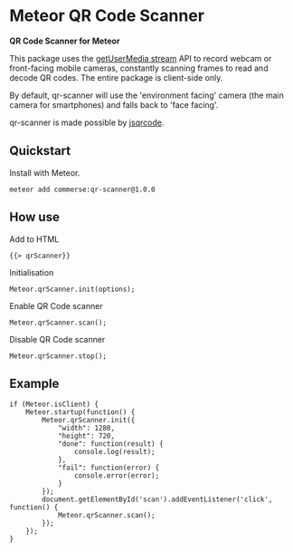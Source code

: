 Meteor QR Code Scanner
======================

**QR Code Scanner for Meteor**

This package uses the [getUserMedia stream](http://caniuse.com/stream) API to record webcam or front-facing mobile cameras, constantly scanning frames to read and decode QR codes. The entire package is client-side only.

By default, qr-scanner will use the 'environment facing' camera (the main camera for smartphones) and falls back to 'face facing'.

qr-scanner is made possible by [jsqrcode](https://github.com/LazarSoft/jsqrcode).

## Quickstart

Install with Meteor.

```
meteor add commerse:qr-scanner@1.0.0
```

## How use

Add to HTML

```
{{> qrScanner}}
```

Initialisation

```
Meteor.qrScanner.init(options);
```

Enable QR Code scanner

```
Meteor.qrScanner.scan();
```

Disable QR Code scanner

```
Meteor.qrScanner.stop();
```

## Example

```
if (Meteor.isClient) {
	Meteor.startup(function() {
		Meteor.qrScanner.init({
			"width": 1280,
			"height": 720,
			"done": function(result) {
				console.log(result);
			},
			"fail": function(error) {
				console.error(error);
			}
		});
		document.getElementById('scan').addEventListener('click', function() {
			Meteor.qrScanner.scan();
		});
	});
}
```
